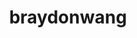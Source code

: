 ---
title: braydonwang
github: https://github.com/braydonwang
mode: dark
transition: 1.7s
score: 90.4
archetype:
- Descriptive
- Animation
- Project Showcase
---